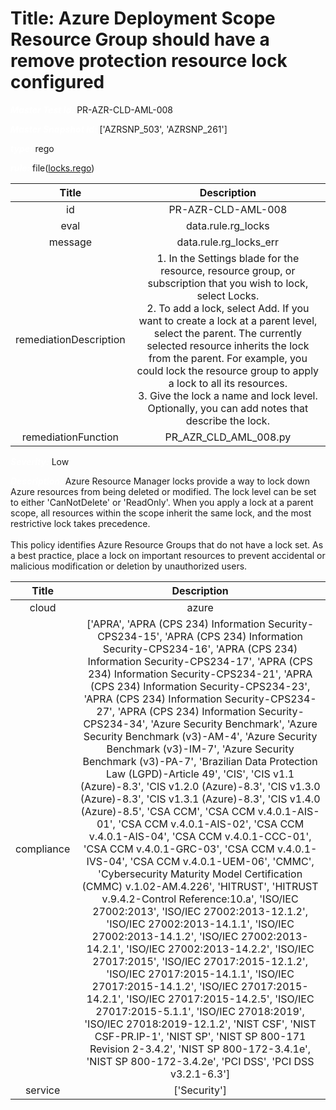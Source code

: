 



# Title: Azure Deployment Scope Resource Group should have a remove protection resource lock configured


***<font color="white">Master Test Id:</font>*** PR-AZR-CLD-AML-008

***<font color="white">Master Snapshot Id:</font>*** ['AZRSNP_503', 'AZRSNP_261']

***<font color="white">type:</font>*** rego

***<font color="white">rule:</font>*** file([locks.rego])  
  
  
  
  

|Title|Description|
| :---: | :---: |
|id|PR-AZR-CLD-AML-008|
|eval|data.rule.rg_locks|
|message|data.rule.rg_locks_err|
|remediationDescription|1. In the Settings blade for the resource, resource group, or subscription that you wish to lock, select Locks.<br>2. To add a lock, select Add. If you want to create a lock at a parent level, select the parent. The currently selected resource inherits the lock from the parent. For example, you could lock the resource group to apply a lock to all its resources.<br>3. Give the lock a name and lock level. Optionally, you can add notes that describe the lock.|
|remediationFunction|PR_AZR_CLD_AML_008.py|


***<font color="white">Severity:</font>*** Low

***<font color="white">Description:</font>*** Azure Resource Manager locks provide a way to lock down Azure resources from being deleted or modified. The lock level can be set to either 'CanNotDelete' or 'ReadOnly'. When you apply a lock at a parent scope, all resources within the scope inherit the same lock, and the most restrictive lock takes precedence.<br><br>This policy identifies Azure Resource Groups that do not have a lock set. As a best practice, place a lock on important resources to prevent accidental or malicious modification or deletion by unauthorized users.  
  
  

|Title|Description|
| :---: | :---: |
|cloud|azure|
|compliance|['APRA', 'APRA (CPS 234) Information Security-CPS234-15', 'APRA (CPS 234) Information Security-CPS234-16', 'APRA (CPS 234) Information Security-CPS234-17', 'APRA (CPS 234) Information Security-CPS234-21', 'APRA (CPS 234) Information Security-CPS234-23', 'APRA (CPS 234) Information Security-CPS234-27', 'APRA (CPS 234) Information Security-CPS234-34', 'Azure Security Benchmark', 'Azure Security Benchmark (v3)-AM-4', 'Azure Security Benchmark (v3)-IM-7', 'Azure Security Benchmark (v3)-PA-7', 'Brazilian Data Protection Law (LGPD)-Article 49', 'CIS', 'CIS v1.1 (Azure)-8.3', 'CIS v1.2.0 (Azure)-8.3', 'CIS v1.3.0 (Azure)-8.3', 'CIS v1.3.1 (Azure)-8.3', 'CIS v1.4.0 (Azure)-8.5', 'CSA CCM', 'CSA CCM v.4.0.1-AIS-01', 'CSA CCM v.4.0.1-AIS-02', 'CSA CCM v.4.0.1-AIS-04', 'CSA CCM v.4.0.1-CCC-01', 'CSA CCM v.4.0.1-GRC-03', 'CSA CCM v.4.0.1-IVS-04', 'CSA CCM v.4.0.1-UEM-06', 'CMMC', 'Cybersecurity Maturity Model Certification (CMMC) v.1.02-AM.4.226', 'HITRUST', 'HITRUST v.9.4.2-Control Reference:10.a', 'ISO/IEC 27002:2013', 'ISO/IEC 27002:2013-12.1.2', 'ISO/IEC 27002:2013-14.1.1', 'ISO/IEC 27002:2013-14.1.2', 'ISO/IEC 27002:2013-14.2.1', 'ISO/IEC 27002:2013-14.2.2', 'ISO/IEC 27017:2015', 'ISO/IEC 27017:2015-12.1.2', 'ISO/IEC 27017:2015-14.1.1', 'ISO/IEC 27017:2015-14.1.2', 'ISO/IEC 27017:2015-14.2.1', 'ISO/IEC 27017:2015-14.2.5', 'ISO/IEC 27017:2015-5.1.1', 'ISO/IEC 27018:2019', 'ISO/IEC 27018:2019-12.1.2', 'NIST CSF', 'NIST CSF-PR.IP-1', 'NIST SP', 'NIST SP 800-171 Revision 2-3.4.2', 'NIST SP 800-172-3.4.1e', 'NIST SP 800-172-3.4.2e', 'PCI DSS', 'PCI DSS v3.2.1-6.3']|
|service|['Security']|



[locks.rego]: https://github.com/prancer-io/prancer-compliance-test/tree/master/azure/cloud/locks.rego
